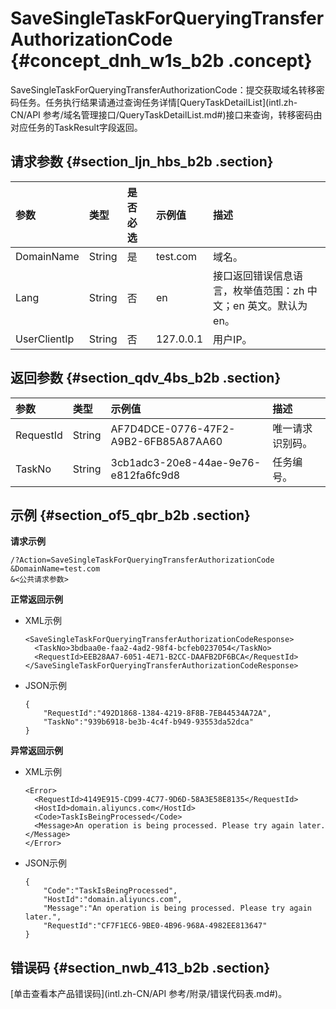 # SaveSingleTaskForQueryingTransferAuthorizationCode {#concept_dnh_w1s_b2b .concept}

SaveSingleTaskForQueryingTransferAuthorizationCode：提交获取域名转移密码任务。任务执行结果请通过查询任务详情[QueryTaskDetailList](intl.zh-CN/API 参考/域名管理接口/QueryTaskDetailList.md#)接口来查询，转移密码由对应任务的TaskResult字段返回。

## 请求参数 {#section_ljn_hbs_b2b .section}

|参数|类型|是否必选|示例值|描述|
|:-|:-|:---|:--|:-|
|DomainName|String|是|test.com|域名。|
|Lang|String|否|en|接口返回错误信息语言，枚举值范围：zh 中文；en 英文。默认为en。|
|UserClientIp|String|否|127.0.0.1|用户IP。|

## 返回参数 {#section_qdv_4bs_b2b .section}

|参数|类型|示例值|描述|
|:-|:-|:--|:-|
|RequestId|String|AF7D4DCE-0776-47F2-A9B2-6FB85A87AA60|唯一请求识别码。|
|TaskNo|String|3cb1adc3-20e8-44ae-9e76-e812fa6fc9d8|任务编号。|

## 示例 {#section_of5_qbr_b2b .section}

**请求示例**

``` {#codeblock_ysj_me9_om8}
/?Action=SaveSingleTaskForQueryingTransferAuthorizationCode
&DomainName=test.com
&<公共请求参数>
```

**正常返回示例**

-   XML示例

    ``` {#codeblock_ms3_c7t_uv1}
    <SaveSingleTaskForQueryingTransferAuthorizationCodeResponse>
      <TaskNo>3bdbaa0e-faa2-4ad2-98f4-bcfeb0237054</TaskNo>
      <RequestId>EEB28AA7-6051-4E71-B2CC-DAAFB2DF6BCA</RequestId>
    </SaveSingleTaskForQueryingTransferAuthorizationCodeResponse>
    ```

-   JSON示例

    ``` {#codeblock_04v_y7n_lyb}
    {
        "RequestId":"492D1868-1384-4219-8F8B-7EB44534A72A",
        "TaskNo":"939b6918-be3b-4c4f-b949-93553da52dca"
    }
    ```


**异常返回示例**

-   XML示例

    ``` {#codeblock_kqx_k3t_foy}
    <Error>
      <RequestId>4149E915-CD99-4C77-9D6D-58A3E58E8135</RequestId>
      <HostId>domain.aliyuncs.com</HostId>
      <Code>TaskIsBeingProcessed</Code>
      <Message>An operation is being processed. Please try again later.</Message>
    </Error>
    ```

-   JSON示例

    ``` {#codeblock_y0x_l0i_ap9}
    {
        "Code":"TaskIsBeingProcessed",
        "HostId":"domain.aliyuncs.com",
        "Message":"An operation is being processed. Please try again later.",
        "RequestId":"CF7F1EC6-9BE0-4B96-968A-4982EE813647"
    }
    ```


## 错误码 {#section_nwb_413_b2b .section}

[单击查看本产品错误码](intl.zh-CN/API 参考/附录/错误代码表.md#)。

